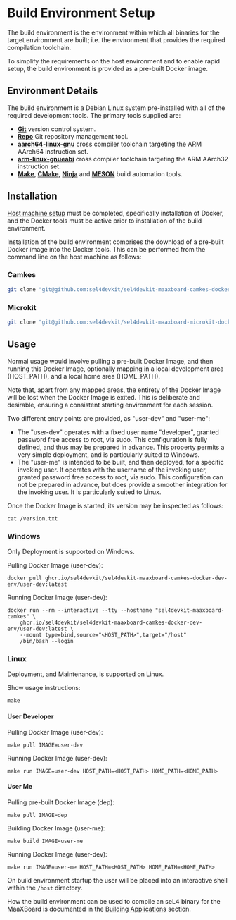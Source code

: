 # Build Environment Setup

The build environment is the environment within which all binaries for the target environment are built; i.e. the environment that provides the required compilation toolchain.

To simplify the requirements on the host environment and to enable rapid setup, the build environment is provided as a pre-built Docker image.

## Environment Details

The build environment is a Debian Linux system pre-installed with all of the required development tools. The primary tools supplied are:

- [__Git__](https://git-scm.com) version control system.
- [__Repo__](https://gerrit.googlesource.com/git-repo/+/refs/heads/master/README.md) Git repository management tool.
- [__aarch64-linux-gnu__](https://gcc.gnu.org) cross compiler toolchain targeting the ARM AArch64 instruction set.
- [__arm-linux-gnueabi__](https://gcc.gnu.org) cross compiler toolchain targeting the ARM AArch32 instruction set.
- [__Make__](https://www.gnu.org/software/make/), [__CMake__](https://cmake.org), [__Ninja__](https://ninja-build.org) and [__MESON__](https://mesonbuild.com/) build automation tools.

## Installation

[Host machine setup](host_machine_setup.md) must be completed, specifically installation of Docker, and the Docker tools must be active prior to installation of the build environment.

Installation of the build environment comprises the download of a pre-built Docker image into the Docker tools. This can be performed from the command line on the host machine as follows:

### Camkes 

```bash
git clone "git@github.com:sel4devkit/sel4devkit-maaxboard-camkes-docker-dev-env.git"
```

### Microkit 

```bash
git clone "git@github.com:sel4devkit/sel4devkit-maaxboard-microkit-docker-dev-env.git"
```

## Usage

Normal usage would involve pulling a pre-built Docker Image, and then running
this Docker Image, optionally mapping in a local development area (HOST_PATH),
and a local home area (HOME_PATH).

Note that, apart from any mapped areas, the entirety of the Docker Image will
be lost when the Docker Image is exited. This is deliberate and desirable,
ensuring a consistent starting environment for each session.

Two different entry points are provided, as "user-dev" and "user-me":
* The "user-dev" operates with a fixed user name "developer", granted password
  free access to root, via sudo. This configuration is fully defined, and thus
may be prepared in advance. This property permits a very simple deployment,
and is particularly suited to Windows.
* The "user-me" is intended to be built, and then deployed, for a specific
  invoking user. It operates with the username of the invoking user, granted
password free access to root, via sudo. This configuration can not be prepared
in advance, but does provide a smoother integration for the invoking user. It
is particularly suited to Linux.

Once the Docker Image is started, its version may be inspected as follows:
```
cat /version.txt
```

### Windows

Only Deployment is supported on Windows.

Pulling Docker Image (user-dev):
```
docker pull ghcr.io/sel4devkit/sel4devkit-maaxboard-camkes-docker-dev-env/user-dev:latest
```

Running Docker Image (user-dev):
```
docker run --rm --interactive --tty --hostname "sel4devkit-maaxboard-camkes" \
    ghcr.io/sel4devkit/sel4devkit-maaxboard-camkes-docker-dev-env/user-dev:latest \
    --mount type=bind,source="<HOST_PATH>",target="/host"
    /bin/bash --login
```

### Linux

Deployment, and Maintenance, is supported on Linux.

Show usage instructions:
```
make
```

#### User Developer

Pulling Docker Image (user-dev):
```
make pull IMAGE=user-dev
```

Running Docker Image (user-dev):
```
make run IMAGE=user-dev HOST_PATH=<HOST_PATH> HOME_PATH=<HOME_PATH>
```

#### User Me

Pulling pre-built Docker Image (dep):
```
make pull IMAGE=dep
```

Building Docker Image (user-me):
```
make build IMAGE=user-me
```

Running Docker Image (user-dev):
```
make run IMAGE=user-me HOST_PATH=<HOST_PATH> HOME_PATH=<HOME_PATH>
```

On build environment startup the user will be placed into an interactive shell within the `/host` directory.

How the build environment can be used to compile an seL4 binary for the MaaXBoard is documented in the [Building Applications](building_applications.md) section.
